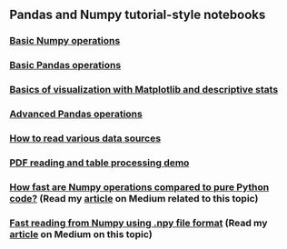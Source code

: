 ## Pandas and Numpy tutorial-style notebooks

### [Basic Numpy operations](https://github.com/tirthajyoti/Machine-Learning-with-Python/blob/master/Pandas%20and%20Numpy/Basics%20of%20Numpy%20arrays.ipynb)
### [Basic Pandas operations](https://github.com/tirthajyoti/Machine-Learning-with-Python/blob/master/Pandas%20and%20Numpy/Basics%20of%20Pandas%20DataFrame.ipynb)
### [Basics of visualization with Matplotlib and descriptive stats](https://github.com/tirthajyoti/Machine-Learning-with-Python/blob/master/Pandas%20and%20Numpy/Basics%20of%20Matplotlib%20and%20Descriptive%20Statistics.ipynb)
### [Advanced Pandas operations](https://github.com/tirthajyoti/Machine-Learning-with-Python/blob/master/Pandas%20and%20Numpy/Advanced%20Pandas%20Operations.ipynb)
### [How to read various data sources](https://github.com/tirthajyoti/Machine-Learning-with-Python/blob/master/Pandas%20and%20Numpy/Read_data_various_sources/How%20to%20read%20various%20sources%20in%20a%20DataFrame.ipynb)
### [PDF reading and table processing demo](https://github.com/tirthajyoti/Machine-Learning-with-Python/blob/master/Pandas%20and%20Numpy/Read_data_various_sources/PDF%20table%20reading%20and%20processing%20demo.ipynb)
### [How fast are Numpy operations compared to pure Python code?](https://github.com/tirthajyoti/Machine-Learning-with-Python/blob/master/Pandas%20and%20Numpy/How%20fast%20are%20NumPy%20ops.ipynb) (Read my [article](https://towardsdatascience.com/why-you-should-forget-for-loop-for-data-science-code-and-embrace-vectorization-696632622d5f) on Medium related to this topic)
### [Fast reading from Numpy using .npy file format](https://github.com/tirthajyoti/Machine-Learning-with-Python/blob/master/Pandas%20and%20Numpy/Numpy_Reading.ipynb) (Read my [article](https://towardsdatascience.com/why-you-should-start-using-npy-file-more-often-df2a13cc0161) on Medium on this topic)
